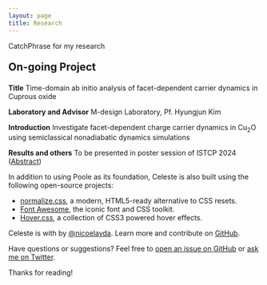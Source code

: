 ```yaml
---
layout: page
title: Research
---
```


<p class="message">
  CatchPhrase for my research
</p>

<p style="font-size: 150%;">
      <strong>On-going Project</strong>
</p>

<strong>Title</strong>
Time-domain ab initio analysis of facet-dependent carrier dynamics in Cuprous oxide

<strong>Laboratory and Advisor</strong>
M-design Laboratory, Pf. Hyungjun Kim

<strong>Introduction</strong>
Investigate facet-dependent charge carrier dynamics in Cu<sub>2</sub>O using semiclassical nonadiabatic dynamics simulations

<strong>Results and others</strong>
To be presented in poster session of ISTCP 2024 (<a href="Minjae_Kwen_Abstract_ISTCP.pdf">Abstract</a>)

In addition to using Poole as its foundation, Celeste is also built using the following open-source projects:

* [normalize.css](http://necolas.github.io/normalize.css/), a modern, HTML5-ready alternative to CSS resets.
* [Font Awesome](https://fontawesome.com/v4.7.0/), the iconic font and CSS toolkit.
* [Hover.css](http://ianlunn.github.io/Hover/), a collection of CSS3 powered hover effects. 

Celeste is <i class="fa fa-code"></i> with <i class="fa fa-heart"></i> by [@nicoelayda](https://github.com/nicoelayda). Learn more and contribute on [GitHub](https://github.com/nicoelayda/celeste).

Have questions or suggestions? Feel free to [open an issue on GitHub](https://github.com/nicoelayda/celeste/issues/new) or [ask me on Twitter](https://twitter.com/nicoelayda).

Thanks for reading!

